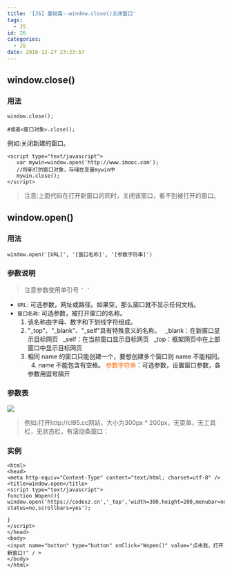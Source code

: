 ```yaml
---
title: '[JS] 基础篇--window.close()关闭窗口'
tags:
  - JS
id: 26
categories:
  - JS
date: 2016-12-27 23:23:57
---
```

## window.close()
### 用法

	window.close();
	
	#或者<窗口对象>.close(); 


例如:关闭新建的窗口。
	
	<script type="text/javascript">
	   var mywin=window.open('http://www.imooc.com');
	   //将新打的窗口对象，存储在变量mywin中
	   mywin.close();
	</script>
> 注意:上面代码在打开新窗口的同时，关闭该窗口，看不到被打开的窗口。



## window.open()

### 用法
	
	window.open('[URL]', '[窗口名称]', '[参数字符串]')
### 参数说明
> 注意参数使用单引号 `‘ ’`
- `URL`: 可选参数，网址或路径。如果空，那么窗口就不显示任何文档。
- `窗口名称`: 可选参数，被打开窗口的名称。
    1. 该名称由字母、数字和下划线字符组成。
    2. "_top"、"_blank"、"_self"具有特殊意义的名称。
       _blank：在新窗口显示目标网页
       _self：在当前窗口显示目标网页
       _top：框架网页中在上部窗口中显示目标网页
    3. 相同 name 的窗口只能创建一个，要想创建多个窗口则 name 不能相同。
    4. name 不能包含有空格。
    <span style="color: #ff6600;">参数字符串</span>：可选参数，设置窗口参数，各参数用逗号隔开
### 参数表

![](http://oic1wftgk.bkt.clouddn.com/wp-content/uploads/window-option.jpg)


> 例如:打开http://cl95.cc网站，大小为300px * 200px，无菜单，无工具栏，无状态栏，有滚动条窗口：

### 实例
	<html>
	<head>
	<meta http-equiv="Content-Type" content="text/html; charset=utf-8" />
	<title>window.open</title>
	<script type="text/javascript">
	function Wopen(){
	window.open('https://codexz.cn','_top','width=300,height=200,menubar=no,toolbar=no, status=no,scrollbars=yes');
	
	}
	</script>
	</head>
	<body>
	<input name="button" type="button" onClick="Wopen()" value="点击我，打开新窗口!" / >
	</body>
	</html>